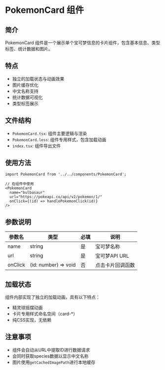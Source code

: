 # PokemonCard 组件

## 简介

PokemonCard 组件是一个展示单个宝可梦信息的卡片组件，包含基本信息、类型标签、统计数据和图片。

## 特点

- 独立的加载状态与动画效果
- 图片缓存优化
- 中文名称支持
- 统计数据可视化
- 类型标签展示

## 文件结构

- `PokemonCard.tsx`: 组件主要逻辑与渲染
- `PokemonCard.less`: 组件专用样式，包含加载动画
- `index.tsx`: 组件导出文件

## 使用方法

```tsx
import PokemonCard from '../../components/PokemonCard';

// 在组件中使用
<PokemonCard 
  name="bulbasaur" 
  url="https://pokeapi.co/api/v2/pokemon/1/" 
  onClick={(id) => handlePokemonClick(id)}
/>
```

## 参数说明

| 参数名 | 类型 | 必填 | 说明 |
|------|------|------|------|
| name | string | 是 | 宝可梦名称 |
| url | string | 是 | 宝可梦API URL |
| onClick | (id: number) => void | 否 | 点击卡片回调函数 |

## 加载状态

组件内部实现了独立的加载动画，具有以下特点：

- 精灵球摇摆动画
- 卡片专用样式命名空间（card-*）
- 纯CSS实现，无依赖

## 注意事项

- 组件会自动从URL中提取ID进行数据请求
- 会同时获取species数据以显示中文名称
- 图片使用`getCachedImagePath`进行本地缓存 